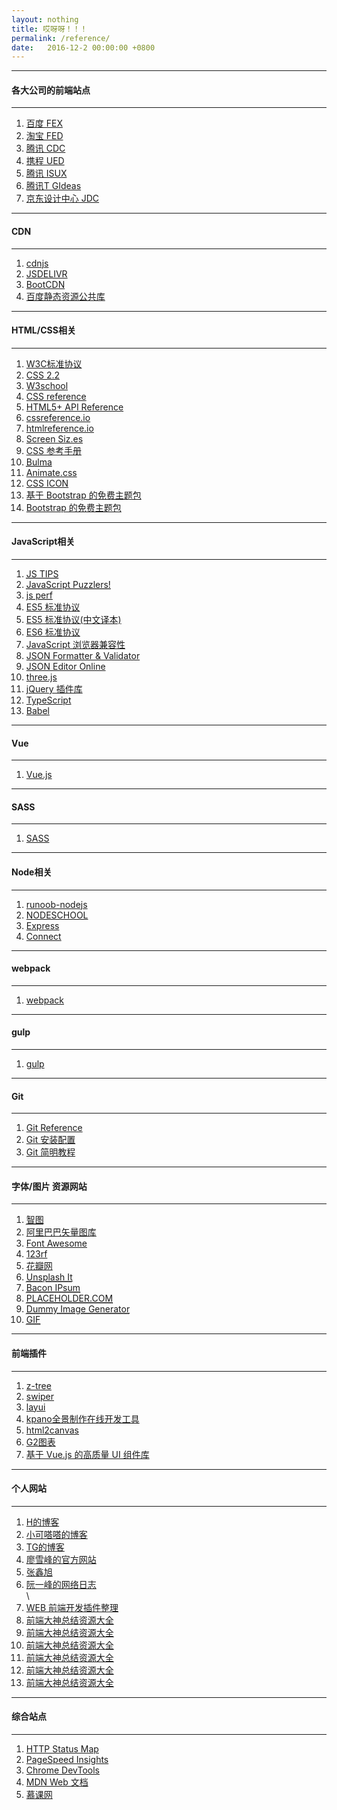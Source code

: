 ```yaml
---
layout: nothing
title: 哎呀呀！！！
permalink: /reference/
date:   2016-12-2 00:00:00 +0800
---
```


<hr>
<h4 class="btn btn-warning btn-lg">各大公司的前端站点</h4><hr>
<ol class="rectangle-list">
<li><a href="http://fex.baidu.com/" target="_blank">百度 FEX</a></li>
<li><a href="http://taobaofed.org/" target="_blank">淘宝 FED</a></li>
<li><a href="http://cdc.tencent.com/" target="_blank">腾讯 CDC</a></li>
<li><a href="http://ued.ctrip.com/blog/" target="_blank">携程 UED</a></li>
<li><a href="https://isux.tencent.com/" target="_blank">腾讯 ISUX</a></li>
<li><a href="http://tgideas.qq.com/" target="_blank">腾讯T GIdeas</a></li>
<li><a href="https://jdc.jd.com/" target="_blank">京东设计中心 JDC</a></li>
</ol>
<hr><h4 class="btn btn-danger btn-lg">CDN</h4><hr>
<ol class="rounded-list">
<!--国外-->
<li><a href="https://cdnjs.com/" target="_blank">cdnjs</a></li>
<li><a href="http://www.jsdelivr.com/" target="_blank">JSDELIVR</a></li>
<!--国内-->
<li><a href="http://www.bootcdn.cn/" target="_blank">BootCDN</a></li>
<li><a href="http://cdn.code.baidu.com/" target="_blank">百度静态资源公共库</a></li>
</ol>
<hr><h4 class="btn btn-warning btn-lg">HTML/CSS相关</h4><hr>
<ol class="rectangle-list">
<!-- HTML/CSS API -->
<li><a href="https://www.w3.org/TR/tr-technology-stds" target="_blank">W3C标准协议</a></li>
<li><a href="https://www.w3.org/TR/CSS22/" target="_blank">CSS 2.2</a></li>
<li><a href="http://www.w3school.com.cn/index.html" target="_blank">W3school</a></li>
<li><a href="https://tympanus.net/codrops/css_reference/" target="_blank">CSS reference</a></li>
<li><a href="http://www.dcloud.io/docs/api/index.shtml" target="_blank">HTML5+ API Reference</a></li>
<li><a href="http://cssreference.io/" target="_blank">cssreference.io</a></li>
<li><a href="http://htmlreference.io/" target="_blank">htmlreference.io</a></li>
<li><a href="http://screensiz.es/" target="_blank">Screen Siz.es</a></li>
<li><a href="http://css.doyoe.com/" target="_blank">CSS 参考手册</a></li>
<!--CSS库/资源-->
<li><a href="http://bulma.io/" target="_blank"><abbr title="A modern CSS framework based on Flexbox">Bulma</abbr></a></li>
<li><a href="https://daneden.github.io/animate.css/" target="_blank">Animate.css</a></li>
<li><a href="http://cssicon.space/#/" target="_blank">CSS ICON</a></li>
<li><a href="http://bootswatch.com/" target="_blank">基于 Bootstrap 的免费主题包</a></li>
<li><a href="https://almsaeedstudio.com/themes/AdminLTE/index2.html" target="_blank">Bootstrap 的免费主题包</a></li>
</ol>
<hr><h4 class="btn btn-danger btn-lg">JavaScript相关</h4><hr>
<ol class="rounded-list">
<li><a href="http://www.jstips.co/" target="_blank"><abbr title="每天提供一个JavaScript小tip">JS TIPS</abbr></a></li>
<li><a href="http://javascript-puzzlers.herokuapp.com/" target="_blank"><abbr title="也许你并不太懂JavaScript">JavaScript Puzzlers!</abbr></a></li>
<li><a href="https://jsperf.com/" target="_blank"><abbr title="js性能测试网站">js perf</abbr></a></li>
<li><a href="http://ecma-international.org/ecma-262/5.1/" target="_blank">ES5 标准协议</a></li>
<li><a href="http://yanhaijing.com/es5/#about" target="_blank">ES5 标准协议(中文译本)</a></li>
<li><a href="http://www.ecma-international.org/ecma-262/6.0/" target="_blank">ES6 标准协议</a></li>
<li><a href="http://kangax.github.io/compat-table/es6/" target="_blank">JavaScript 浏览器兼容性</a></li>
<!--JSON验证-->
<li><a href="https://jsonformatter.curiousconcept.com/" target="_blank">JSON Formatter &amp; Validator</a></li>
<li><a href="http://jsoneditoronline.org/" target="_blank">JSON Editor Online</a></li>
<!--js库-->
<li><a href="https://threejs.org/" target="_blank">three.js</a></li>
<li><a href="http://www.jq22.com/" target="_blank">jQuery 插件库</a></li>
<li><a href="http://www.typescriptlang.org/index.html" target="_blank">TypeScript</a></li>
<li><a href="https://babeljs.io/" target="_blank">Babel</a></li>
</ol>
<hr><h4 class="btn btn-warning btn-lg">Vue</h4><hr>
<ol class="rectangle-list">
<li><a href="https://cn.vuejs.org/" target="_blank">Vue.js</a></li>
</ol>
<hr><h4 class="btn btn-danger btn-lg">SASS</h4><hr>
<ol class="rounded-list">
<li><a href="https://www.sass.hk/" target="_blank">SASS</a></li>
</ol>
<hr><h4 class="btn btn-warning btn-lg">Node相关</h4><hr>
<ol class="rectangle-list">
<li><a href="http://www.runoob.com/nodejs/nodejs-tutorial.html" target="_blank">runoob-nodejs</a></li>
<li><a href="https://nodeschool.io/" target="_blank">NODESCHOOL</a></li>
<li><a href="http://expressjs.com/" target="_blank">Express</a></li>
<li><a href="https://github.com/senchalabs/connect" target="_blank">Connect</a></li>
</ol>
<hr><h4 class="btn btn-danger btn-lg">webpack</h4><hr>
<ol class="rounded-list">
<li><a href="https://doc.webpack-china.org/guides/getting-started/" target="_blank">webpack</a></li>
</ol>
<hr><h4 class="btn btn-warning btn-lg">gulp</h4><hr>
<ol class="rectangle-list">
<li><a href="http://www.gulpjs.com.cn/" target="_blank">gulp</a></li>
</ol>
<hr><h4 class="btn btn-danger btn-lg">Git</h4><hr>
<ol class="rounded-list">
<li><a href="https://git-scm.com/docs" target="_blank">Git Reference</a></li>
<li><a href="http://www.runoob.com/git/git-install-setup.html" target="_blank">Git 安装配置</a></li>
<li><a href="http://www.runoob.com/w3cnote/git-guide.html" target="_blank">Git 简明教程</a></li>
</ol>
<hr><h4 class="btn btn-warning btn-lg">字体/图片 资源网站</h4><hr>
<ol class="rectangle-list">
<!--图库-->
<li><a href="http://zhitu.isux.us/" target="_blank"><abbr title="高效优质的图片优化平台">智图</abbr></a></li>
<li><a href="http://www.iconfont.cn/" target="_blank">阿里巴巴矢量图库</a></li>
<li><a href="http://fontawesome.io/" target="_blank">Font Awesome</a></li>
<li><a href="https://www.123rf.com/" target="_blank">123rf</a></li>
<li><a href="http://huaban.com/" target="_blank">花瓣网</a></li>
<li><a href="https://unsplash.it/" target="_blank"><abbr title="利用unsplash免费照片来提供placehoder的网站">Unsplash It</abbr></a></li>
<li><a href="http://baconipsum.com/" target="_blank"><abbr title="提供文本填充器的网站">Bacon IPsum</abbr></a></li>
<li><a href="https://placeholder.com/" target="_blank"><abbr title="提供占位符图片的网站">PLACEHOLDER.COM</abbr></a></li>
<li><a href="https://dummyimage.com/" target="_blank"><abbr title="提供多类型占位符图片的网站">Dummy Image Generator</abbr></a></li>
<li><a href="https://loading.io" target="_blank"><abbr title="">GIF</abbr></a></li>
</ol>
<hr><h4 class="btn btn-danger btn-lg">前端插件</h4><hr>
<ol class="rounded-list">
<li><a href="http://www.treejs.cn" target="_blank">z-tree</a></li>
<li><a href="http://www.swiper.com.cn/" target="_blank">swiper</a></li>
<li><a href="http://www.layui.com/" target="_blank">layui</a></li>
<li><a href="http://www.kpano.com/" target="_blank">kpano全景制作在线开发工具</a></li>
<li><a href="http://html2canvas.hertzen.com/" target="_blank">html2canvas</a></li>
<li><a href="http://g2.alipay.com/" target="_blank">G2图表</a></li>
<li><a href="https://www.iviewui.com/" target="_blank">基于 Vue.js 的高质量 UI 组件库</a></li>
</ol>
<hr><h4 class="btn btn-warning btn-lg">个人网站</h4><hr>
<ol class="rectangle-list">
<li><a href="http://life.thisisme1228.com" target="_blank">H的博客</a></li>
<li><a href="http://xiaokedada.com/" target="_blank">小可嗒嗒的博客</a></li>
<li><a href="http://ghmagical.com/" target="_blank">TG的博客</a></li>
<li><a href="http://www.liaoxuefeng.com/">廖雪峰的官方网站</a></li>
<li><a href="http://www.zhangxinxu.com/wordpress/">张鑫旭</a></li>
<li><a href="http://www.ruanyifeng.com/blog/">阮一峰的网络日志</a></li>\
<li><a href="http://yunkus.com/front-end-web-develop-plugins-cellection/">WEB 前端开发插件整理</a></li>
<li><a href="https://github.com/snailTJ/Blog/issues/4">前端大神总结资源大全</a></li>
<li><a href="https://github.com/RedrockTeam/article/issues/3">前端大神总结资源大全</a></li>
<li><a href="https://github.com/junhey/studyNotes/issues/7">前端大神总结资源大全</a></li>
<li><a href="https://github.com/poetries/mywiki/issues/27">前端大神总结资源大全</a></li>
<li><a href="https://github.com/poetries/mywiki/issues/23">前端大神总结资源大全</a></li>
<li><a href="https://mr-zx.github.io/">前端大神总结资源大全</a></li>
</ol>
<hr><h4 class="btn btn-danger btn-lg">综合站点</h4><hr>
<ol class="rounded-list">
<li><a href="https://restlet.com/http-status-map/" target="_blank">HTTP Status Map</a></li>
<li><a href="https://developers.google.com/speed/pagespeed/insights/?hl=zh-CN" target="_blank">PageSpeed Insights</a></li>
<li><a href="https://developers.google.com/web/tools/chrome-devtools/" target="_blank">Chrome DevTools</a></li>
<li><a href="https://developer.mozilla.org/zh-CN/" target="_blank">MDN Web 文档</a></li>
<li><a href="http://www.imooc.com/" target="_blank">慕课网</a></li>
</ol>
